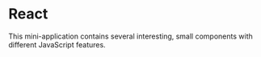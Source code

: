 # React 

This mini-application contains several interesting, small components with different JavaScript features.
